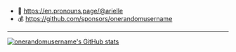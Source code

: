 - 💜 https://en.pronouns.page/@arielle
- 💰 https://github.com/sponsors/onerandomusername


---

[![onerandomusername's GitHub stats](https://github-readme-stats.vercel.app/api?username=onerandomusername)](https://github.com/anuraghazra/github-readme-stats)
